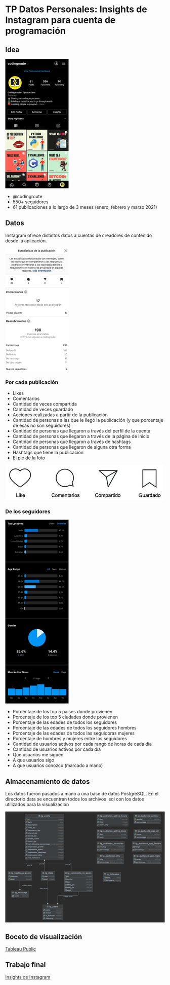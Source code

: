 # TP Datos Personales: Insights de Instagram para cuenta de programación 
## Idea

<img src="images/codingroute.jpg" width="200">

* @codingroute
* 550+ seguidores
* 61 publicaciones a lo largo de 3 meses (enero, febrero y marzo 2021)

## Datos
Instagram ofrece distintos datos a cuentas de creadores de contenido desde la aplicación.

<img src="images/post_stats.png" width="200">

### Por cada publicación
* Likes
* Comentarios
* Cantidad de veces compartida
* Cantidad de veces guardado
* Acciones realizadas a partir de la publicación
* Cantidad de personas a las que le llegó la publicación (y que porcentaje de esas no son seguidores)
* Cantidad de personas que llegaron a través del perfil de la cuenta
* Cantidad de personas que llegaron a través de la página de inicio
* Cantidad de personas que llegaron a través de hashtags
* Cantidad de personas que llegaron de alguna otra forma
* Hashtags que tiene la publicación
* El pie de la foto

<img src="images/interactions.png" width="500">

### De los seguidores

<img src="images/audience_stats.jpg" width="200">

* Porcentaje de los top 5 países donde provienen 
* Porcentaje de los top 5 ciudades donde provienen 
* Porcentaje de las edades de todos los seguidores
* Porcentaje de las edades de todos los seguidores hombres
* Porcentaje de las edades de todos las seguidoras mujeres
* Porcentaje de hombres y mujeres entre los seguidores
* Cantidad de usuarios activos por cada rango de horas de cada día
* Cantidad de usuarios activos por cada día
* Que usuarios me siguen
* A que usuarios sigo
* A que usuarios conozco (marcado a mano)

## Almacenamiento de datos
Los datos fueron pasados a mano a una base de datos PostgreSQL. En el directorio data se encuentran todos los archivos .sql con los datos utilizados para la visualización

<img src="images/database_structure.png" width="700">

## Boceto de visualización
[Tableau Public](https://public.tableau.com/shared/BFRZCKJS4?:display_count=n&:origin=viz_share_link)

## Trabajo final
[Insights de Instagram](https://agustinroca.github.io/infovis/pdata/pdata)